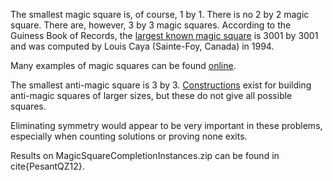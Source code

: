 The smallest magic square is, of course, 1 by 1. There is no 2 by 2 magic square. There are, however, 3 by 3 magic squares. According to the Guiness Book of Records, the [largest known magic square](http://www.recordholders.org/en/records/magic.html) is 3001 by 3001 and was computed by Louis Caya (Sainte-Foy, Canada) in 1994.

Many examples of magic squares can be found [online](http://www.pse.che.tohoku.ac.jp/~msuzuki/MagicSquare.html).

The smallest anti-magic square is 3 by 3. [Constructions](http://www.uwinnipeg.ca/~jcormie/construct.html) exist for building anti-magic squares of larger sizes, but these do not give all possible squares.

Eliminating symmetry would appear to be very important in these problems, especially when counting solutions or proving none exits.

Results on MagicSquareCompletionInstances.zip can be found in cite{PesantQZ12}.
